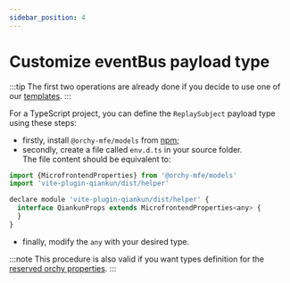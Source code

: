 ```yaml
---
sidebar_position: 4
---
```


# Customize eventBus payload type

:::tip
The first two operations are already done if you decide to use one of our [templates](../../templates/templates.md).
:::

For a TypeScript project, you can define the `ReplaySubject` payload type using these steps:

- firstly, install `@orchy-mfe/models` from [npm](https://npmjs.com);
- secondly, create a file called `env.d.ts` in your source folder.  
The file content should be equivalent to:

```javascript
import {MicrofrontendProperties} from '@orchy-mfe/models'
import 'vite-plugin-qiankun/dist/helper'

declare module 'vite-plugin-qiankun/dist/helper' {
  interface QiankunProps extends MicrofrontendProperties<any> {
  }
}
```

- finally, modify the `any` with your desired type.

:::note
This procedure is also valid if you want types definition for the [reserved orchy properties](../../documentation/wc-configuration/microPages.md#properties-injection).
:::